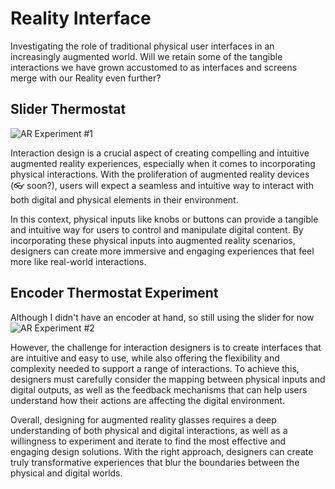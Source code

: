 # Reality Interface
 
Investigating the role of traditional physical user interfaces in an increasingly augmented world.
Will we retain some of the tangible interactions we have grown accustomed to as interfaces and screens merge with our Reality even further?

## Slider Thermostat
![AR Experiment #1](https://github.com/troglodisme/MCX/blob/main/gifs/MCX_low.gif)


Interaction design is a crucial aspect of creating compelling and intuitive augmented reality experiences, especially when it comes to incorporating physical interactions. With the proliferation of augmented reality devices (👓 soon?), users will expect a seamless and intuitive way to interact with both digital and physical elements in their environment.

In this context, physical inputs like knobs or buttons can provide a tangible and intuitive way for users to control and manipulate digital content. By incorporating these physical inputs into augmented reality scenarios, designers can create more immersive and engaging experiences that feel more like real-world interactions.

## Encoder Thermostat Experiment
Although I didn't have an encoder at hand, so still using the slider for now
![AR Experiment #2](https://github.com/troglodisme/MCX/blob/main/gifs/MCX2.gif)


However, the challenge for interaction designers is to create interfaces that are intuitive and easy to use, while also offering the flexibility and complexity needed to support a range of interactions. To achieve this, designers must carefully consider the mapping between physical inputs and digital outputs, as well as the feedback mechanisms that can help users understand how their actions are affecting the digital environment.

Overall, designing for augmented reality glasses requires a deep understanding of both physical and digital interactions, as well as a willingness to experiment and iterate to find the most effective and engaging design solutions. With the right approach, designers can create truly transformative experiences that blur the boundaries between the physical and digital worlds.
